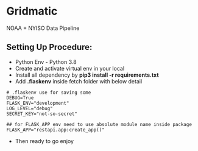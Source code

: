 # Gridmatic
NOAA + NYISO Data Pipeline

## Setting Up Procedure:
- Python Env - Python 3.8
- Create and activate virtual env in your local 
- Install all dependency by **pip3 install -r requirements.txt**
- Add **.flaskenv** inside fetch folder with below detail
```
# .flaskenv use for saving some
DEBUG=True
FLASK_ENV="development"
LOG_LEVEL="debug"
SECRET_KEY="not-so-secret"

## for FLASK_APP env need to use absolute module name inside package
FLASK_APP="restapi.app:create_app()"
``` 
- Then ready to go enjoy
